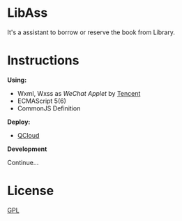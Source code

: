 # LibAss

It's a assistant to borrow or reserve the book from Library.

# Instructions

**Using:**

* Wxml, Wxss as *WeChat Applet* by [Tencent](https://mp.weixin.qq.com/debug/wxadoc/introduction/index.html)
* ECMAScript 5(6)
* CommonJS Definition

**Deploy:**

* [QCloud](https://www.qcloud.com)

**Development**

Continue...

# License

[GPL](https://github.com/mnichangxin/LibAss/blob/master/COPYING)